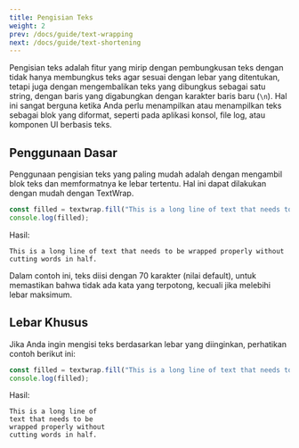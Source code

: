 ```yaml
---
title: Pengisian Teks
weight: 2
prev: /docs/guide/text-wrapping
next: /docs/guide/text-shortening
---
```


Pengisian teks adalah fitur yang mirip dengan pembungkusan teks dengan tidak hanya membungkus teks agar sesuai dengan lebar yang ditentukan, tetapi juga dengan mengembalikan teks yang dibungkus sebagai satu string, dengan baris yang digabungkan dengan karakter baris baru (`\n`). Hal ini sangat berguna ketika Anda perlu menampilkan atau menampilkan teks sebagai blok yang diformat, seperti pada aplikasi konsol, file log, atau komponen UI berbasis teks.

<!--more-->

## Penggunaan Dasar

Penggunaan pengisian teks yang paling mudah adalah dengan mengambil blok teks dan memformatnya ke lebar tertentu. Hal ini dapat dilakukan dengan mudah dengan TextWrap.

```javascript {filename="example.js"}
const filled = textwrap.fill("This is a long line of text that needs to be wrapped properly without cutting words in half.");
console.log(filled);
```

Hasil:

```text
This is a long line of text that needs to be wrapped properly without
cutting words in half.
```

Dalam contoh ini, teks diisi dengan 70 karakter (nilai default), untuk memastikan bahwa tidak ada kata yang terpotong, kecuali jika melebihi lebar maksimum.

## Lebar Khusus

Jika Anda ingin mengisi teks berdasarkan lebar yang diinginkan, perhatikan contoh berikut ini:

```javascript {filename="example.js"}
const filled = textwrap.fill("This is a long line of text that needs to be wrapped properly without cutting words in half.", 25);
console.log(filled);
```

Hasil:

```text
This is a long line of
text that needs to be
wrapped properly without
cutting words in half.
```
